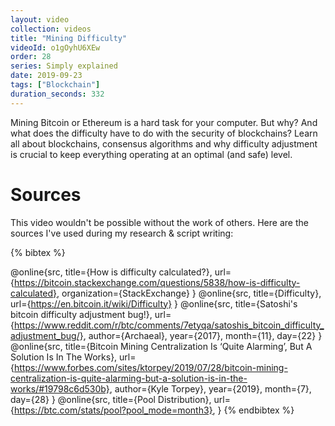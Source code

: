 ```yaml
---
layout: video
collection: videos
title: "Mining Difficulty"
videoId: o1gOyhU6XEw
order: 28
series: Simply explained
date: 2019-09-23
tags: ["Blockchain"]
duration_seconds: 332
---
```


Mining Bitcoin or Ethereum is a hard task for your computer. But why? And what does the difficulty have to do with the security of blockchains? Learn all about blockchains, consensus algorithms and why difficulty adjustment is crucial to keep everything operating at an optimal (and safe) level.


# Sources
This video wouldn't be possible without the work of others. Here are the sources I've used during my research & script writing:

{% bibtex %}

@online{src,
    title={How is difficulty calculated?},
    url={https://bitcoin.stackexchange.com/questions/5838/how-is-difficulty-calculated},
    organization={StackExchange}
}
@online{src,
    title={Difficulty},
    url={https://en.bitcoin.it/wiki/Difficulty}
}
@online{src,
    title={Satoshi's bitcoin difficulty adjustment bug!},
    url={https://www.reddit.com/r/btc/comments/7etyqa/satoshis_bitcoin_difficulty_adjustment_bug/},
    author={Archaeal},
    year={2017},
    month={11},
    day={22}
}
@online{src,
    title={Bitcoin Mining Centralization Is ‘Quite Alarming’, But A Solution Is In The Works},
    url={https://www.forbes.com/sites/ktorpey/2019/07/28/bitcoin-mining-centralization-is-quite-alarming-but-a-solution-is-in-the-works/#19798c6d530b},
    author={Kyle Torpey},
    year={2019},
    month={7},
    day={28}
}
@online{src,
    title={Pool Distribution},
    url={https://btc.com/stats/pool?pool_mode=month3},
}
{% endbibtex %}
